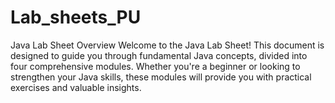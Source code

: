 # Lab_sheets_PU

Java Lab Sheet
Overview
Welcome to the Java Lab Sheet! This document is designed to guide you through fundamental Java concepts, divided into four comprehensive modules. Whether you're a beginner or looking to strengthen your Java skills, these modules will provide you with practical exercises and valuable insights.
